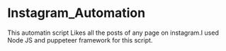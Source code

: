 # Instagram_Automation
This  automatin script Likes all the posts of any page on instagram.I used Node JS and puppeteer framework for this script.
